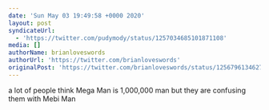 ```yaml
---
date: 'Sun May 03 19:49:58 +0000 2020'
layout: post
syndicateUrl:
  - 'https://twitter.com/pudymody/status/1257034685101871108'
media: []
authorName: brianloveswords
authorUrl: 'https://twitter.com/brianloveswords'
originalPost: 'https://twitter.com/brianloveswords/status/1256796134627999749'
---
```

a lot of people think Mega Man is 1,000,000 man but they are confusing them with Mebi Man